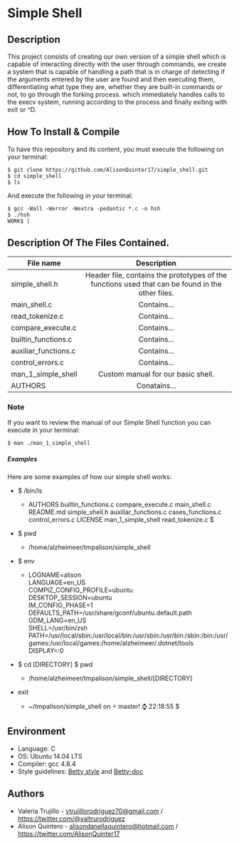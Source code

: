 # Simple Shell

## Description

This project consists of creating our own version of a simple shell which is capable of interacting directly with the user through commands, we
create a system that is capable of handling a path that is in charge
of detecting if the arguments entered by the user are found and then
executing them, differentiating what type they are, whether they are
built-in commands or not, to go through the forking process. which
immediately handles calls to the execv system, running according to
the process and finally exiting with exit or ^D.

## How To Install & Compile ##
To have this repository and its content, you must execute the following on
your terminal:
~~~
$ git clone https://github.com/AlisonQuinter17/simple_shell.git
$ cd simple_shell
$ ls
~~~

And execute the following in your terminal:
~~~
$ gcc -Wall -Werror -Wextra -pedantic *.c -o hsh
$ ./hsh
WORK$ |
~~~

## Description Of The Files Contained. ##

| File  name   | Description   |
| ------------- |:-------------:|
| simple_shell.h | Header file, contains the prototypes of the functions used that can be found in the other files. |
| main_shell.c      | Contains...|
| read_tokenize.c    | Contains... |
| compare_execute.c    | Contains...|
| builtin_functions.c | Contains...|
| auxiliar_functions.c | Contains...|
| control_errors.c | Contains...|
| man_1_simple_shell   | Custom manual for our basic shell.|
| AUTHORS   | Conatains...|

### Note ###
If you want to review the manual of our Simple Shell function you can execute
in your terminal:
~~~
$ man ./man_1_simple_shell
~~~

##### Examples #####
Here are some examples of how our simple shell works:

- $ /bin/ls
  + AUTHORS		      builtin_functions.c  compare_execute.c   main_shell.c	   README.md	    simple_shell.h
    auxiliar_functions.c  cases_functions.c    control_errors.c   LICENSE  man_1_simple_shell  read_tokenize.c
  $

- $ pwd
  + /home/alzheimeer/tmpalison/simple_shell

- $ env
  + LOGNAME=alison  
    LANGUAGE=en_US  
    COMPIZ_CONFIG_PROFILE=ubuntu  
    DESKTOP_SESSION=ubuntu  
    IM_CONFIG_PHASE=1  
    DEFAULTS_PATH=/usr/share/gconf/ubuntu.default.path  
    GDM_LANG=en_US  
    SHELL=/usr/bin/zsh  
    PATH=/usr/local/sbin:/usr/local/bin:/usr/sbin:/usr/bin:/sbin:/bin:/usr/games:/usr/local/games:/home/alzheimeer/.dotnet/tools  
    DISPLAY=:0

- $ cd [DIRECTORY]
  $ pwd
  + /home/alzheimeer/tmpalison/simple_shell/[DIRECTORY]

- exit
  + ~/tmpalison/simple_shell on  master! ⌚ 22:18:55
  $

## Environment ##
* Language: C
* OS: Ubuntu 14.04 LTS
* Compiler: gcc 4.8.4
* Style guidelines: [Betty style](https://github.com/holbertonschool/Betty/wiki)
and
[Betty-doc](https://github.com/holbertonschool/Betty/blob/master/betty-doc.pl)

## Authors

- Valeria Trujillo - vtrujillorodriguez70@gmail.com / https://twitter.com/@valtrurodriguez
- Alison Quintero - alisondanellaquintero@hotmail.com / https://twitter.com/AlisonQuinter17
